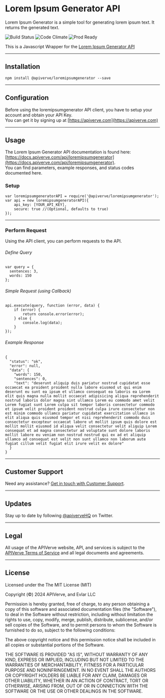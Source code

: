 Lorem Ipsum Generator API
============

Lorem Ipsum Generator is a simple tool for generating lorem ipsum text. It returns the generated text.

![Build Status](https://img.shields.io/badge/build-passing-green)
![Code Climate](https://img.shields.io/badge/maintainability-B-purple)
![Prod Ready](https://img.shields.io/badge/production-ready-blue)

This is a Javascript Wrapper for the [Lorem Ipsum Generator API](https://apiverve.com/marketplace/api/loremipsumgenerator)

---

## Installation
	npm install @apiverve/loremipsumgenerator --save

---

## Configuration

Before using the loremipsumgenerator API client, you have to setup your account and obtain your API Key.  
You can get it by signing up at [https://apiverve.com](https://apiverve.com)

---

## Usage

The Lorem Ipsum Generator API documentation is found here: [https://docs.apiverve.com/api/loremipsumgenerator](https://docs.apiverve.com/api/loremipsumgenerator).  
You can find parameters, example responses, and status codes documented here.

### Setup

```
var loremipsumgeneratorAPI = require('@apiverve/loremipsumgenerator');
var api = new loremipsumgeneratorAPI({
    api_key: [YOUR_API_KEY],
    secure: true //(Optional, defaults to true)
});
```

---


### Perform Request
Using the API client, you can perform requests to the API.

###### Define Query

```
var query = {
  sentences: 3,
  words: 150
};
```

###### Simple Request (using Callback)

```
api.execute(query, function (error, data) {
    if (error) {
        return console.error(error);
    } else {
        console.log(data);
    }
});
```

###### Example Response

```
{
  "status": "ok",
  "error": null,
  "data": {
    "words": 150,
    "sentences": 0,
    "text": "deserunt aliquip duis pariatur nostrud cupidatat esse occaecat ea proident proident nulla labore eiusmod ut qui enim deserunt eu sunt ea ipsum et ullamco consequat ea laboris ea Lorem elit quis magna nulla mollit occaecat adipisicing aliqua reprehenderit nostrud laboris dolor magna sint ullamco Lorem eu commodo amet velit Lorem fugiat sunt Lorem culpa sit tempor laboris consectetur commodo et ipsum velit proident proident nostrud culpa irure consectetur non est minim commodo ullamco pariatur cupidatat exercitation ullamco in elit aliqua quis eiusmod tempor et nisi reprehenderit commodo duis consectetur excepteur occaecat labore ut mollit ipsum quis dolore est mollit mollit eiusmod id aliqua velit consectetur velit aliquip Lorem consequat et ad magna consectetur ad voluptate sunt dolore laboris mollit labore eu veniam non nostrud nostrud qui ex ad et aliquip ullamco ad consequat est velit non sunt ullamco non laborum aute fugiat cillum velit fugiat elit irure velit ex dolore"
  }
}
```

---

## Customer Support

Need any assistance? [Get in touch with Customer Support](https://apiverve.com/contact).

---

## Updates
Stay up to date by following [@apiverveHQ](https://twitter.com/apiverveHQ) on Twitter.

---

## Legal

All usage of the APIVerve website, API, and services is subject to the [APIVerve Terms of Service](https://apiverve.com/terms) and all legal documents and agreements.

---

## License
Licensed under the The MIT License (MIT)

Copyright (&copy;) 2024 APIVerve, and Evlar LLC

Permission is hereby granted, free of charge, to any person obtaining a copy of this software and associated documentation files (the "Software"), to deal in the Software without restriction, including without limitation the rights to use, copy, modify, merge, publish, distribute, sublicense, and/or sell copies of the Software, and to permit persons to whom the Software is furnished to do so, subject to the following conditions:

The above copyright notice and this permission notice shall be included in all copies or substantial portions of the Software.

THE SOFTWARE IS PROVIDED "AS IS", WITHOUT WARRANTY OF ANY KIND, EXPRESS OR IMPLIED, INCLUDING BUT NOT LIMITED TO THE WARRANTIES OF MERCHANTABILITY, FITNESS FOR A PARTICULAR PURPOSE AND NONINFRINGEMENT. IN NO EVENT SHALL THE AUTHORS OR COPYRIGHT HOLDERS BE LIABLE FOR ANY CLAIM, DAMAGES OR OTHER LIABILITY, WHETHER IN AN ACTION OF CONTRACT, TORT OR OTHERWISE, ARISING FROM, OUT OF OR IN CONNECTION WITH THE SOFTWARE OR THE USE OR OTHER DEALINGS IN THE SOFTWARE.